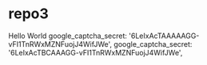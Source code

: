 # repo3
Hello World
google_captcha_secret: '6LeIxAcTAAAAAGG-vFI1TnRWxMZNFuojJ4WifJWe',
google_captcha_secret: '6LeIxAcTBCAAAGG-vFI1TnRWxMZNFuojJ4WifJWe',
